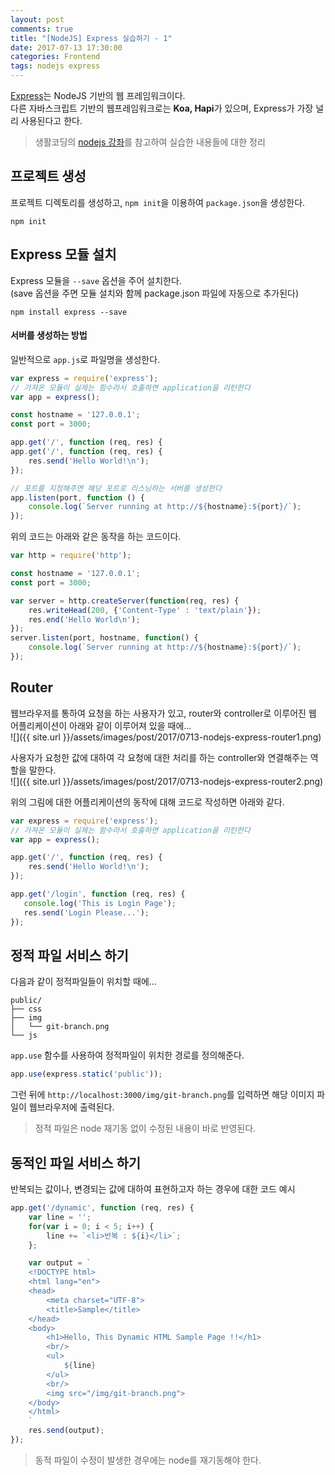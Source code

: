 ```yaml
---
layout: post
comments: true
title: "[NodeJS] Express 실습하기 - 1"
date: 2017-07-13 17:30:00
categories: Frontend
tags: nodejs express
---
```


[Express](http://expressjs.com/ko/)는 NodeJS 기반의 웹 프레임워크이다.    
다른 자바스크립트 기반의 웹프레임워크로는 **Koa, Hapi**가 있으며, Express가 가장 널리 사용된다고 한다.     
> 생활코딩의 [nodejs 강좌](https://opentutorials.org/course/2136/11850)를 참고하여 실습한 내용들에 대한 정리

## 프로젝트 생성
프로젝트 디렉토리를 생성하고, `npm init`을 이용하여  `package.json`을 생성한다.       
```
npm init
```

## Express 모듈 설치
Express 모듈을  `--save` 옵션을 주어 설치한다.      
(save 옵션을 주면 모듈 설치와 함께 package.json 파일에 자동으로 추가된다)    
```
npm install express --save
```

#### 서버를 생성하는 방법
일반적으로 `app.js`로 파일명을 생성한다.   
```javascript
var express = require('express');
// 가져온 모듈이 실제는 함수라서 호출하면 application을 리턴한다
var app = express();

const hostname = '127.0.0.1';
const port = 3000;

app.get('/', function (req, res) {
app.get('/', function (req, res) {
    res.send('Hello World!\n');
});

// 포트를 지정해주면 해당 포트로 리스닝하는 서버를 생성한다
app.listen(port, function () {
    console.log(`Server running at http://${hostname}:${port}/`);
});
```
     
위의  코드는 아래와 같은 동작을 하는 코드이다.    
```javascript
var http = require('http');

const hostname = '127.0.0.1';
const port = 3000;

var server = http.createServer(function(req, res) {
    res.writeHead(200, {'Content-Type' : 'text/plain'});
    res.end('Hello World\n');
});
server.listen(port, hostname, function() {
    console.log(`Server running at http://${hostname}:${port}/`);
});
```

## Router
웹브라우저를 통하여 요청을 하는 사용자가 있고, router와 controller로 이루어진 웹 어플리케이션이 아래와 같이 이루어져 있을 때에…   
![]({{ site.url }}/assets/images/post/2017/0713-nodejs-express-router1.png)
       
사용자가 요청한 값에 대하여 각 요청에 대한 처리를 하는 controller와 연결해주는 역할을 말한다.      
![]({{ site.url }}/assets/images/post/2017/0713-nodejs-express-router2.png)
             
위의 그림에 대한 어플리케이션의 동작에 대해 코드로 작성하면 아래와 같다.     
```javascript
var express = require('express');
// 가져온 모듈이 실제는 함수라서 호출하면 application을 리턴한다
var app = express();

app.get('/', function (req, res) {
    res.send('Hello World!\n');
});

app.get('/login', function (req, res) {
   console.log('This is Login Page');
   res.send('Login Please...');
});
```

## 정적 파일 서비스 하기 
다음과 같이 정적파일들이 위치할 때에…      
```
public/
├── css
├── img
│   └── git-branch.png
└── js
```
      
`app.use` 함수를 사용하여 정적파일이 위치한 경로를 정의해준다.    
```javascript
app.use(express.static('public'));
```
       
그런 뒤에 `http://localhost:3000/img/git-branch.png`를 입력하면 해당 이미지 파일이 웹브라우저에 출력된다.      

> 정적 파일은 node 재기동 없이 수정된 내용이 바로 반영된다.  

## 동적인 파일 서비스 하기
반복되는 값이나, 변경되는 값에 대하여 표현하고자 하는 경우에 대한 코드 예시    
```javascript
app.get('/dynamic', function (req, res) {
    var line = '';
    for(var i = 0; i < 5; i++) {
        line += `<li>반복 : ${i}</li>`;
    };

    var output = `
    <!DOCTYPE html>
    <html lang="en">
    <head>
        <meta charset="UTF-8">
        <title>Sample</title>
    </head>
    <body>
        <h1>Hello, This Dynamic HTML Sample Page !!</h1>
        <br/>
        <ul>
            ${line}
        </ul>
        <br/>
        <img src="/img/git-branch.png">
    </body>
    </html>
    `
    res.send(output);
});
```
> 동적 파일이 수정이 발생한 경우에는 node를 재기동해야 한다.  
